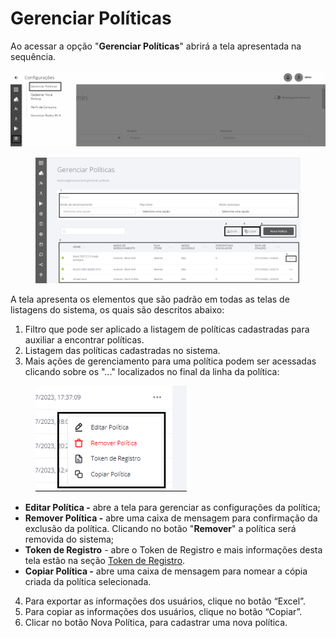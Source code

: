 # Gerenciar Políticas

Ao acessar a opção "**Gerenciar Políticas**" abrirá a tela apresentada na sequência.

![](<../../../.gitbook/assets/0 (11).png>)

<figure><img src="../../../.gitbook/assets/image (60).png" alt=""><figcaption></figcaption></figure>

A tela apresenta os elementos que são padrão em todas as telas de listagens do sistema, os quais são descritos abaixo:

1. Filtro que pode ser aplicado a listagem de políticas cadastradas para auxiliar a encontrar políticas.
2. Listagem das políticas cadastradas no sistema.
3. Mais ações de gerenciamento para uma política podem ser acessadas clicando sobre os "..." localizados no final da linha da política:

<figure><img src="../../../.gitbook/assets/image (61).png" alt=""><figcaption></figcaption></figure>

* **Editar Política -** abre a tela para gerenciar as configurações da política;
* **Remover Política -** abre uma caixa de mensagem para confirmação da exclusão da política. Clicando no botão "**Remover**" a política será removida do sistema;
* **Token de Registro** - abre o Token de Registro e mais informações desta tela estão na seção [Token de Registro](broken-reference).
* **Copiar Política -** abre uma caixa de mensagem para nomear a cópia criada da política selecionada.

4. Para exportar as informações dos usuários, clique no botão “Excel”.
5. Para copiar as informações dos usuários, clique no botão “Copiar”.
6. Clicar no botão Nova Política, para cadastrar uma nova política.
